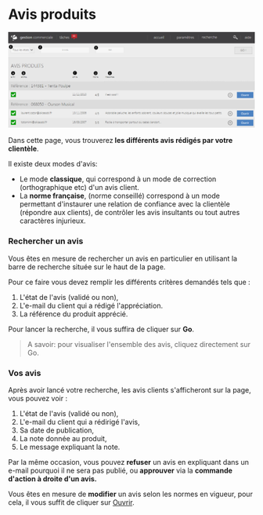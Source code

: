 # Avis produits


![index-screenshotfionajoupilan](images/index-screenshotfionajoupilan.png)


<p>Dans cette page, vous trouverez<strong> les diff&eacute;rents avis r&eacute;dig&eacute;s par votre client&egrave;le</strong>.</p>
<p>Il existe deux modes d'avis:</p>
<ul>
<li>Le mode <strong>classique</strong>, qui correspond &agrave; un mode de correction (orthographique etc) d'un avis client.</li>
<li>La <strong>norme fran&ccedil;aise</strong>, (norme conseill&eacute;) correspond &agrave;&nbsp;un mode permettant d'instaurer une relation de confiance avec la client&egrave;le (r&eacute;pondre aux clients), de contr&ocirc;ler les avis insultants ou tout autres caract&egrave;res injurieux.&nbsp;</li>
</ul>
<h3>Rechercher un avis</h3>
<p>Vous &ecirc;tes en mesure de rechercher un avis en particulier en utilisant la barre de recherche situ&eacute;e sur le haut de la page.</p>
<p>Pour ce faire vous devez remplir les diff&eacute;rents crit&egrave;res demand&eacute;s tels que :</p>
<ol>
<li>L'&eacute;tat de l'avis (valid&eacute; ou non),</li>
<li>L'e-mail du client qui a r&eacute;dig&eacute; l'appr&eacute;ciation.</li>
<li>La r&eacute;f&eacute;rence du produit appr&eacute;ci&eacute;.</li>
</ol>
<p>Pour lancer la recherche, il vous suffira de cliquer sur <strong>Go</strong>.</p>
<blockquote>
<p>A savoir: pour visualiser l'ensemble des avis, cliquez directement sur Go.</p>
</blockquote>


<h3>Vos avis</h3>
<p>Apr&egrave;s avoir lanc&eacute; votre recherche, les avis clients s'afficheront sur la page, vous pouvez voir :</p>
<ol>
<li>L'&eacute;tat de l'avis (valid&eacute; ou non),</li>
<li>L'e-mail du client qui a r&eacute;dirig&eacute; l'avis,</li>
<li>Sa date de publication,</li>
<li>La note donn&eacute;e au produit,</li>
<li>Le message expliquant la note.</li>
</ol>
<p>Par la m&ecirc;me occasion, vous pouvez <strong>refuser</strong> un avis en expliquant dans un e-mail pourquoi il ne sera pas publi&eacute;, ou <strong>approuver</strong> via la <strong>commande d'action &agrave; droite d'un avis.</strong></p>
<p>Vous &ecirc;tes en mesure de <strong>modifier</strong> un avis selon les normes en vigueur, pour cela, il vous suffit de cliquer sur <a href="/fr-fr/office/gestion-commerciale/Internet/Avis/EditerAvis.html">Ouvrir</a>.</p>

